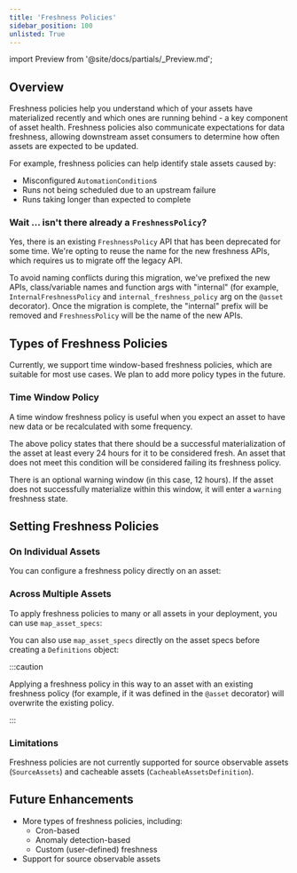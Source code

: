 ```yaml
---
title: 'Freshness Policies'
sidebar_position: 100
unlisted: True
---
```

import Preview from '@site/docs/partials/\_Preview.md';

<Preview />

## Overview

Freshness policies help you understand which of your assets have materialized recently and which ones are running behind - a key component of asset health. Freshness policies also communicate expectations for data freshness, allowing downstream asset consumers to determine how often assets are expected to be updated.

For example, freshness policies can help identify stale assets caused by:

- Misconfigured `AutomationCondition`s
- Runs not being scheduled due to an upstream failure
- Runs taking longer than expected to complete

### Wait ... isn't there already a `FreshnessPolicy`?
Yes, there is an existing `FreshnessPolicy` API that has been deprecated for some time. We're opting to reuse the name for the new freshness APIs, which requires us to migrate off the legacy API.

To avoid naming conflicts during this migration, we've prefixed the new APIs, class/variable names and function args with "internal" (for example, `InternalFreshnessPolicy` and `internal_freshness_policy` arg on the `@asset` decorator). Once the migration is complete, the "internal" prefix will be removed and `FreshnessPolicy` will be the name of the new APIs.

## Types of Freshness Policies

Currently, we support time window-based freshness policies, which are suitable for most use cases. We plan to add more policy types in the future.

### Time Window Policy

A time window freshness policy is useful when you expect an asset to have new data or be recalculated with some frequency.

<CodeExample path="docs_snippets/docs_snippets/guides/freshness/time_window_policy.py" language="python" />

The above policy states that there should be a successful materialization of the asset at least every 24 hours for it to be considered fresh. An asset that does not meet this condition will be considered failing its freshness policy.

There is an optional warning window (in this case, 12 hours). If the asset does not successfully materialize within this window, it will enter a `warning` freshness state.

## Setting Freshness Policies

### On Individual Assets

You can configure a freshness policy directly on an asset:

<CodeExample path="docs_snippets/docs_snippets/guides/freshness/individual_asset_policy.py" language="python" />

### Across Multiple Assets

To apply freshness policies to many or all assets in your deployment, you can use `map_asset_specs`:

<CodeExample path="docs_snippets/docs_snippets/guides/freshness/multiple_assets_policy.py" language="python" />

You can also use `map_asset_specs` directly on the asset specs before creating a `Definitions` object:

<CodeExample path="docs_snippets/docs_snippets/guides/freshness/map_asset_specs_direct.py" language="python" />

:::caution

Applying a freshness policy in this way to an asset with an existing freshness policy (for example, if it was defined in the `@asset` decorator) will overwrite the existing policy.

:::

### Limitations

Freshness policies are not currently supported for source observable assets (`SourceAssets`) and cacheable assets (`CacheableAssetsDefinition`).

## Future Enhancements

- More types of freshness policies, including:
    - Cron-based
    - Anomaly detection-based
    - Custom (user-defined) freshness
- Support for source observable assets